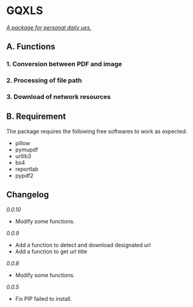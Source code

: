 # GQXLS

*<u>A package for personal daily ues.</u>*

## A. Functions

### 1. Conversion between PDF and image

### 2. Processing of file path

### 3. Download of network resources

## B. Requirement
The package requires the following free softwares to work as expected:
- pillow
- pymupdf
- urllib3
- bs4
- reportlab
- pypdf2

## Changelog
*0.0.10*
- Modify some functions.

*0.0.9*
- Add a function to detect and download designated url
- Add a function to get url title

*0.0.8*
- Modify some functions.

*0.0.5*
- Fix PIP failed to install.